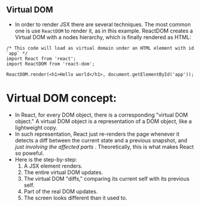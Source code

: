Virtual DOM
---

* In order to render JSX there are several techniques. The most common one is use `ReactDOM` to render it, as in this example. ReactDOM creates a Virtual DOM with a nodes hierarchy, which is finally rendered as HTML:
```
/* This code will load as virtual domain under an HTML element with id `app` */
import React from 'react';
import ReactDOM from 'react-dom';

ReactDOM.render(<h1>Hello world</h1>, document.getElementById('app'));
```

# Virtual DOM concept:

* In React, for every DOM object, there is a corresponding "virtual DOM object." A virtual DOM object is a representation of a DOM object, like a lightweight copy.
* In such representation, React just re-renders the page whenever it detects a diff between the current state and a previous snapshot, and _just involving the affected parts_ . Theoretically, this is what makes React so poweful.
* Here is the step-by-step:
    1) A JSX element renders.
    2) The entire virtual DOM updates.
    3) The virtual DOM "diffs," comparing its current self with its previous self.
    4) Part of the real DOM updates.
    5) The screen looks different than it used to.